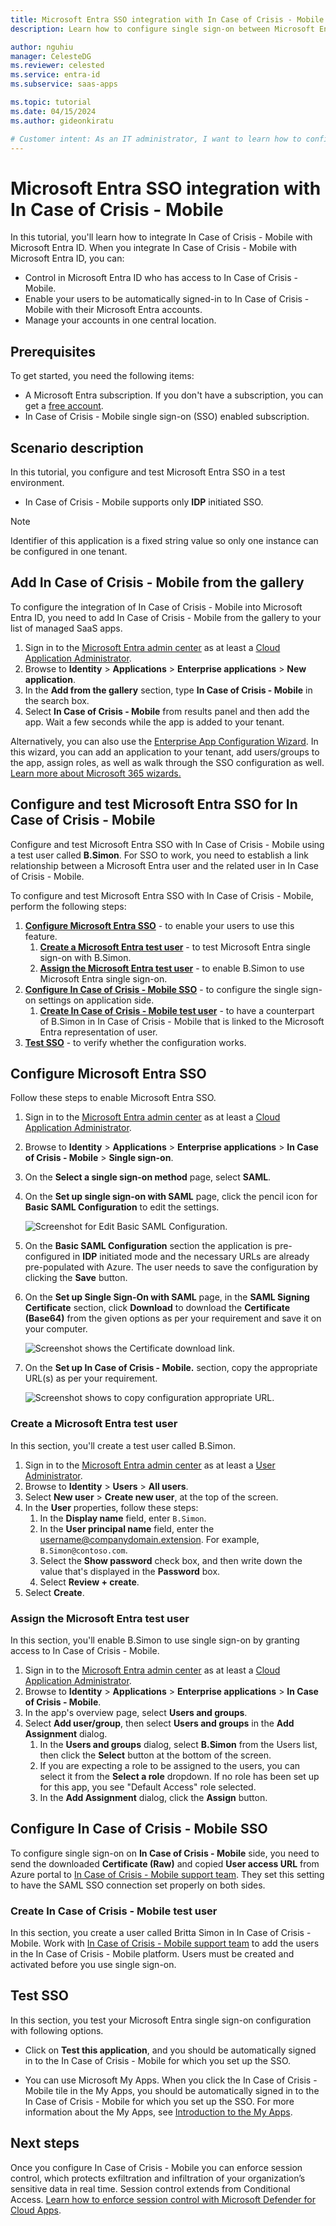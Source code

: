 ```yaml
---
title: Microsoft Entra SSO integration with In Case of Crisis - Mobile
description: Learn how to configure single sign-on between Microsoft Entra ID and In Case of Crisis - Mobile.

author: nguhiu
manager: CelesteDG
ms.reviewer: celested
ms.service: entra-id
ms.subservice: saas-apps

ms.topic: tutorial
ms.date: 04/15/2024
ms.author: gideonkiratu

# Customer intent: As an IT administrator, I want to learn how to configure single sign-on between Microsoft Entra ID and In Case of Crisis - Mobile so that I can control who has access to In Case of Crisis - Mobile, enable automatic sign-in with Microsoft Entra accounts, and manage my accounts in one central location.
---
```


# Microsoft Entra SSO integration with In Case of Crisis - Mobile

In this tutorial, you'll learn how to integrate In Case of Crisis - Mobile with Microsoft Entra ID. When you integrate In Case of Crisis - Mobile with Microsoft Entra ID, you can:

* Control in Microsoft Entra ID who has access to In Case of Crisis - Mobile.
* Enable your users to be automatically signed-in to In Case of Crisis - Mobile with their Microsoft Entra accounts.
* Manage your accounts in one central location.

## Prerequisites

To get started, you need the following items:

* A Microsoft Entra subscription. If you don't have a subscription, you can get a [free account](https://azure.microsoft.com/free/).
* In Case of Crisis - Mobile single sign-on (SSO) enabled subscription.

## Scenario description

In this tutorial, you configure and test Microsoft Entra SSO in a test environment.

* In Case of Crisis - Mobile supports only **IDP** initiated SSO.

> [!NOTE]
> Identifier of this application is a fixed string value so only one instance can be configured in one tenant.

## Add In Case of Crisis - Mobile from the gallery

To configure the integration of In Case of Crisis - Mobile into Microsoft Entra ID, you need to add In Case of Crisis - Mobile from the gallery to your list of managed SaaS apps.

1. Sign in to the [Microsoft Entra admin center](https://entra.microsoft.com) as at least a [Cloud Application Administrator](~/identity/role-based-access-control/permissions-reference.md#cloud-application-administrator).
1. Browse to **Identity** > **Applications** > **Enterprise applications** > **New application**.
1. In the **Add from the gallery** section, type **In Case of Crisis - Mobile** in the search box.
1. Select **In Case of Crisis - Mobile** from results panel and then add the app. Wait a few seconds while the app is added to your tenant.

 Alternatively, you can also use the [Enterprise App Configuration Wizard](https://portal.office.com/AdminPortal/home?Q=Docs#/azureadappintegration). In this wizard, you can add an application to your tenant, add users/groups to the app, assign roles, as well as walk through the SSO configuration as well. [Learn more about Microsoft 365 wizards.](/microsoft-365/admin/misc/azure-ad-setup-guides)

<a name='configure-and-test-azure-ad-sso-for-in-case-of-crisis---mobile'></a>

## Configure and test Microsoft Entra SSO for In Case of Crisis - Mobile

Configure and test Microsoft Entra SSO with In Case of Crisis - Mobile using a test user called **B.Simon**. For SSO to work, you need to establish a link relationship between a Microsoft Entra user and the related user in In Case of Crisis - Mobile.

To configure and test Microsoft Entra SSO with In Case of Crisis - Mobile, perform the following steps:

1. **[Configure Microsoft Entra SSO](#configure-azure-ad-sso)** - to enable your users to use this feature.
    1. **[Create a Microsoft Entra test user](#create-an-azure-ad-test-user)** - to test Microsoft Entra single sign-on with B.Simon.
    1. **[Assign the Microsoft Entra test user](#assign-the-azure-ad-test-user)** - to enable B.Simon to use Microsoft Entra single sign-on.
1. **[Configure In Case of Crisis - Mobile SSO](#configure-in-case-of-crisis---mobile-sso)** - to configure the single sign-on settings on application side.
    1. **[Create In Case of Crisis - Mobile test user](#create-in-case-of-crisis---mobile-test-user)** - to have a counterpart of B.Simon in In Case of Crisis - Mobile that is linked to the Microsoft Entra representation of user.
1. **[Test SSO](#test-sso)** - to verify whether the configuration works.

<a name='configure-azure-ad-sso'></a>

## Configure Microsoft Entra SSO

Follow these steps to enable Microsoft Entra SSO.

1. Sign in to the [Microsoft Entra admin center](https://entra.microsoft.com) as at least a [Cloud Application Administrator](~/identity/role-based-access-control/permissions-reference.md#cloud-application-administrator).
1. Browse to **Identity** > **Applications** > **Enterprise applications** > **In Case of Crisis - Mobile** > **Single sign-on**.
1. On the **Select a single sign-on method** page, select **SAML**.
1. On the **Set up single sign-on with SAML** page, click the pencil icon for **Basic SAML Configuration** to edit the settings.

   ![Screenshot for Edit Basic SAML Configuration.](common/edit-urls.png)

1. On the **Basic SAML Configuration** section the application is pre-configured in **IDP** initiated mode and the necessary URLs are already pre-populated with Azure. The user needs to save the configuration by clicking the **Save** button.

1. On the **Set up Single Sign-On with SAML** page, in the **SAML Signing Certificate** section, click **Download** to download the **Certificate (Base64)** from the given options as per your requirement and save it on your computer.

	![Screenshot shows the Certificate download link.](common/certificatebase64.png "Certificate")

6. On the **Set up In Case of Crisis - Mobile.** section, copy the appropriate URL(s) as per your requirement.

	![Screenshot shows to copy configuration appropriate URL.](common/copy-configuration-urls.png "Attributes")

<a name='create-an-azure-ad-test-user'></a>

### Create a Microsoft Entra test user

In this section, you'll create a test user called B.Simon.

1. Sign in to the [Microsoft Entra admin center](https://entra.microsoft.com) as at least a [User Administrator](~/identity/role-based-access-control/permissions-reference.md#user-administrator).
1. Browse to **Identity** > **Users** > **All users**.
1. Select **New user** > **Create new user**, at the top of the screen.
1. In the **User** properties, follow these steps:
   1. In the **Display name** field, enter `B.Simon`.  
   1. In the **User principal name** field, enter the username@companydomain.extension. For example, `B.Simon@contoso.com`.
   1. Select the **Show password** check box, and then write down the value that's displayed in the **Password** box.
   1. Select **Review + create**.
1. Select **Create**.

<a name='assign-the-azure-ad-test-user'></a>

### Assign the Microsoft Entra test user

In this section, you'll enable B.Simon to use single sign-on by granting access to In Case of Crisis - Mobile.

1. Sign in to the [Microsoft Entra admin center](https://entra.microsoft.com) as at least a [Cloud Application Administrator](~/identity/role-based-access-control/permissions-reference.md#cloud-application-administrator).
1. Browse to **Identity** > **Applications** > **Enterprise applications** > **In Case of Crisis - Mobile**.
1. In the app's overview page, select **Users and groups**.
1. Select **Add user/group**, then select **Users and groups** in the **Add Assignment** dialog.
   1. In the **Users and groups** dialog, select **B.Simon** from the Users list, then click the **Select** button at the bottom of the screen.
   1. If you are expecting a role to be assigned to the users, you can select it from the **Select a role** dropdown. If no role has been set up for this app, you see "Default Access" role selected.
   1. In the **Add Assignment** dialog, click the **Assign** button.

## Configure In Case of Crisis - Mobile SSO

To configure single sign-on on **In Case of Crisis - Mobile** side, you need to send the downloaded **Certificate (Raw)** and copied **User access URL** from Azure portal to [In Case of Crisis - Mobile support team](https://www.rockdovesolutions.com/in-case-of-crisis-microsoft-teams-integration). They set this setting to have the SAML SSO connection set properly on both sides.

### Create In Case of Crisis - Mobile test user

In this section, you create a user called Britta Simon in In Case of Crisis - Mobile. Work with [In Case of Crisis - Mobile support team](https://www.rockdovesolutions.com/in-case-of-crisis-microsoft-teams-integration) to add the users in the In Case of Crisis - Mobile platform. Users must be created and activated before you use single sign-on.

## Test SSO

In this section, you test your Microsoft Entra single sign-on configuration with following options.

* Click on **Test this application**, and you should be automatically signed in to the In Case of Crisis - Mobile for which you set up the SSO.

* You can use Microsoft My Apps. When you click the In Case of Crisis - Mobile tile in the My Apps, you should be automatically signed in to the In Case of Crisis - Mobile for which you set up the SSO. For more information about the My Apps, see [Introduction to the My Apps](https://support.microsoft.com/account-billing/sign-in-and-start-apps-from-the-my-apps-portal-2f3b1bae-0e5a-4a86-a33e-876fbd2a4510).

## Next steps

Once you configure In Case of Crisis - Mobile you can enforce session control, which protects exfiltration and infiltration of your organization’s sensitive data in real time. Session control extends from Conditional Access. [Learn how to enforce session control with Microsoft Defender for Cloud Apps](/cloud-app-security/proxy-deployment-aad).